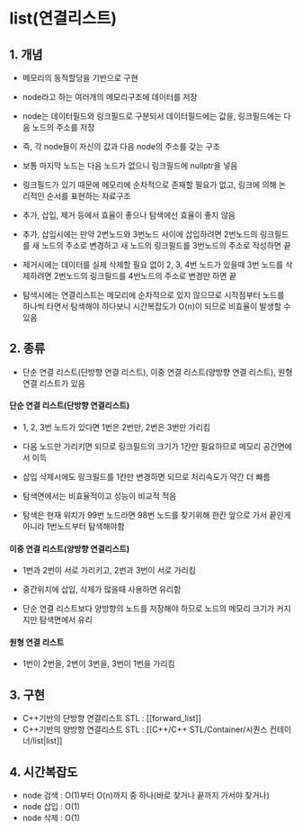 # list(연결리스트)

## 1. 개념
- 메모리의 동적할당을 기반으로 구현

- node라고 하는 여러개의 메모리구조에 데이터를 저장
- node는 데이터필드와 링크필드로 구분되서 데이터필드에는 값을, 링크필드에는 다음 노드의 주소를 저장
- 즉, 각 node들이 자신의 값과 다음 node의 주소를 갖는 구조

- 보통 마지막 노드는 다음 노드가 없으니 링크필드에 nullptr을 넣음
- 링크필드가 있기 때문에 메모리에 순차적으로 존재할 필요가 없고, 링크에 의해 논리적인 순서를 표현하는 자료구조

- 추가, 삽입, 제거 등에서 효율이 좋으나 탐색에선 효율이 좋지 않음
- 추가, 삽입시에는 만약 2번노드와 3번노드 사이에 삽입하려면 2번노드의 링크필드를 새 노드의 주소로 변경하고 새 노드의 링크필드를 3번노드의 주소로 작성하면 끝
- 제거시에는 데이터를 실제 삭제할 필요 없이 2, 3, 4번 노드가 있을때 3번 노드를 삭제하려면 2번노드의 링크필드를 4번노드의 주소로 변경만 하면 끝

- 탐색시에는 연결리스트는 메모리에 순차적으로 있지 않으므로 시작점부터 노드를 하나씩 타면서 탐색해야 하다보니 시간복잡도가 O(n)이 되므로 비효율이 발생할 수 있음

## 2. 종류

- 단순 연결 리스트(단방향 연결 리스트), 이중 연결 리스트(양방향 연결 리스트), 원형 연결 리스트가 있음

#### 단순 연결 리스트(단방향 연결리스트)
- 1, 2, 3번 노드가 있다면 1번은 2번만, 2번은 3번만 가리킴

- 다음 노드만 가리키면 되므로 링크필드의 크기가 1칸만 필요하므로 메모리 공간면에서 이득
- 삽입 삭제시에도 링크필드를 1칸만 변경하면 되므로 처리속도가 약간 더 빠름

- 탐색면에서는 비효율적이고 성능이 비교적 적음          
- 탐색은 현재 위치가 99번 노드라면 98번 노드를 찾기위해 한칸 앞으로 가서 끝인게 아니라 1번노드부터 탐색해야함

#### 이중 연결 리스트(양방향 연결리스트)
- 1번과 2번이 서로 가리키고, 2번과 3번이 서로 가리킴

- 중간위치에 삽입, 삭제가 많을때 사용하면 유리함
- 단순 연결 리스트보다 양방향의 노드를 저장해야 하므로 노드의 메모리 크기가 커지지만 탐색면에서 유리

#### 원형 연결 리스트
- 1번이 2번을, 2번이 3번을, 3번이 1번을 가리킴

## 3. 구현
- C++기반의 단방향 연결리스트 STL : [[forward_list]]
- C++기반의 양방향 연결리스트 STL : [[C++/C++ STL/Container/시퀀스 컨테이너/list|list]]

## 4. 시간복잡도
- node 검색 : O(1)부터 O(n)까지 중 하나(바로 찾거나 끝까지 가서야 찾거나)
- node 삽입 : O(1)
- node 삭제 : O(1)